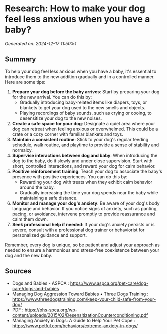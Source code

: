 # Research: How to make your dog feel less anxious when you have a baby?

*Generated on: 2024-12-17 11:50:51*

## Summary

To help your dog feel less anxious when you have a baby, it's essential to introduce them to the new addition gradually and in a controlled manner. Here are some tips:

1. **Prepare your dog before the baby arrives**: Start by preparing your dog for the new arrival. You can do this by:
	* Gradually introducing baby-related items like diapers, toys, or blankets to get your dog used to the new smells and objects.
	* Playing recordings of baby sounds, such as crying or cooing, to desensitize your dog to the new noises.
2. **Create a safe space for your dog**: Designate a quiet area where your dog can retreat when feeling anxious or overwhelmed. This could be a crate or a cozy corner with familiar blankets and toys.
3. **Maintain a consistent routine**: Stick to your dog's regular feeding schedule, walk routine, and playtime to provide a sense of stability and normalcy.
4. **Supervise interactions between dog and baby**: When introducing the dog to the baby, do it slowly and under close supervision. Start with short, controlled interactions, and reward your dog for calm behavior.
5. **Positive reinforcement training**: Teach your dog to associate the baby's presence with positive experiences. You can do this by:
	* Rewarding your dog with treats when they exhibit calm behavior around the baby.
	* Gradually increasing the time your dog spends near the baby while maintaining a safe distance.
6. **Monitor and manage your dog's anxiety**: Be aware of your dog's body language and behavior. If you notice signs of anxiety, such as panting, pacing, or avoidance, intervene promptly to provide reassurance and calm them down.
7. **Seek professional help if needed**: If your dog's anxiety persists or is severe, consult with a professional dog trainer or behaviorist for personalized guidance and support.

Remember, every dog is unique, so be patient and adjust your approach as needed to ensure a harmonious and stress-free coexistence between your dog and the new baby.

## Sources

* Dogs and Babies - ASPCA : https://www.aspca.org/pet-care/dog-care/dogs-and-babies
* Managing Dog Aggression Toward Babies • Three Dogs Training : https://www.threedogstraining.com/keep-your-child-safe-from-your-dog/
* PDF : https://phs-spca.org/wp-content/uploads/2015/02/DesensitizationCounterconditioning.pdf
* Managing Anxiety in Dogs: A Guide to Help Your Pet Cope : https://www.petful.com/behaviors/extreme-anxiety-in-dogs/
